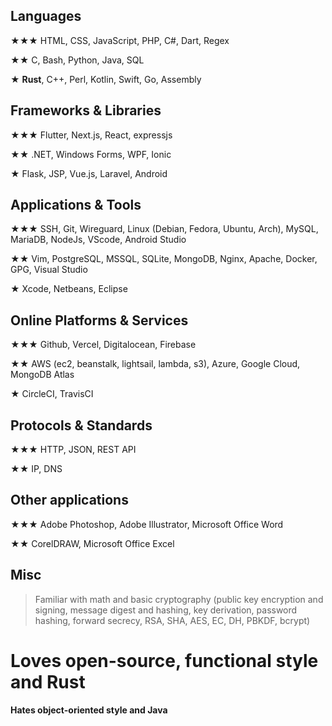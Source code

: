 ## Languages

★★★ HTML, CSS, JavaScript, PHP, C#, Dart, Regex

★★ C, Bash, Python, Java, SQL

★ **Rust**, C++, Perl, Kotlin, Swift, Go, Assembly


## Frameworks & Libraries

★★★ Flutter, Next.js, React, expressjs

★★ .NET, Windows Forms, WPF, Ionic

★ Flask, JSP, Vue.js, Laravel, Android


## Applications & Tools

★★★ SSH, Git, Wireguard, Linux (Debian, Fedora, Ubuntu, Arch), MySQL, MariaDB, NodeJs, VScode, Android Studio

★★ Vim, PostgreSQL, MSSQL, SQLite, MongoDB, Nginx, Apache, Docker, GPG, Visual Studio

★ Xcode, Netbeans, Eclipse


## Online Platforms & Services

★★★ Github, Vercel, Digitalocean, Firebase

★★ AWS (ec2, beanstalk, lightsail, lambda, s3), Azure, Google Cloud, MongoDB Atlas

★ CircleCI, TravisCI


## Protocols & Standards

★★★ HTTP, JSON, REST API

★★ IP, DNS


## Other applications

★★★ Adobe Photoshop, Adobe Illustrator, Microsoft Office Word

★★ CorelDRAW, Microsoft Office Excel


## Misc

> Familiar with math and basic cryptography (public key encryption and signing, message digest and hashing, key derivation, password hashing, forward secrecy, RSA, SHA, AES, EC, DH, PBKDF, bcrypt)

# Loves open-source, functional style and Rust

**Hates object-oriented style and Java**
